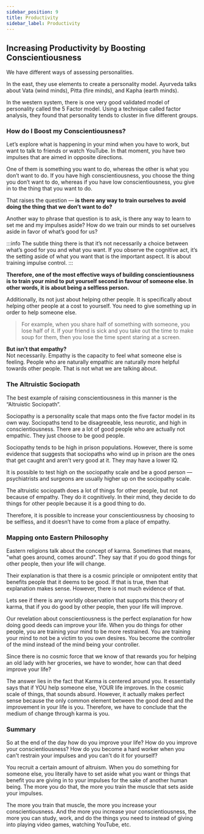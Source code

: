 ```yaml
---
sidebar_position: 9
title: Productivity
sidebar_label: Productivity
---
```


## Increasing Productivity by Boosting Conscientiousness
We have different ways of assessing personalities.

In the east, they use elements to create a personality model. Ayurveda talks about Vata (wind minds), Pitta (fire minds), and Kapha (earth minds).

In the western system, there is one very good validated model of personality called the 5 Factor model. Using a technique called factor analysis, they found that personality tends to cluster in five different groups.

### How do I Boost my Conscientiousness?
Let’s explore what is happening in your mind when you have to work, but want to talk to friends or watch YouTube. In that moment, you have two impulses that are aimed in opposite directions.

One of them is something you want to do, whereas the other is what you don’t want to do. If you have high conscientiousness, you choose the thing you don’t want to do, whereas if you have low conscientiousness, you give in to the thing that you want to do.

That raises the question — **is there any way to train ourselves to avoid doing the thing that we don’t want to do?**

Another way to phrase that question is to ask, is there any way to learn to set me and my impulses aside? How do we train our minds to set ourselves aside in favor of what’s good for us?

:::info
The subtle thing there is that it’s not necessarily a choice between what’s good for you and what you want. If you observe the cognitive act, it’s the setting aside of what you want that is the important aspect. It is about training impulse control.
:::

**Therefore, one of the most effective ways of building conscientiousness is to train your mind to put yourself second in favour of someone else. In other words, it is about being a selfless person.**

Additionally, its not just about helping other people. It is specifically about helping other people at a cost to yourself. You need to give something up in order to help someone else.

> For example, when you share half of something with someone, you lose half of it. If your friend is sick and you take out the time to make soup for them, then you lose the time spent staring at a screen.

**But isn’t that empathy?**  
Not necessarily. Empathy is the capacity to feel what someone else is feeling. People who are naturally empathic are naturally more helpful towards other people. That is not what we are talking about.

### The Altruistic Sociopath
The best example of raising conscientiousness in this manner is the “Altruistic Sociopath”.

Sociopathy is a personality scale that maps onto the five factor model in its own way. Sociopaths tend to be disagreeable, less neurotic, and high in conscientiousness. There are a lot of good people who are actually not empathic. They just choose to be good people.

Sociopathy tends to be high in prison populations. However, there is some evidence that suggests that sociopaths who wind up in prison are the ones that get caught and aren’t very good at it. They may have a lower IQ.

It is possible to test high on the sociopathy scale and be a good person — psychiatrists and surgeons are usually higher up on the sociopathy scale.

The altruistic sociopath does a lot of things for other people, but not because of empathy. They do it cognitively. In their mind, they decide to do things for other people because it is a good thing to do.

Therefore, it is possible to increase your conscientiousness by choosing to be selfless, and it doesn’t have to come from a place of empathy.

### Mapping onto Eastern Philosophy
Eastern religions talk about the concept of karma. Sometimes that means, "what goes around, comes around". They say that if you do good things for other people, then your life will change.

Their explanation is that there is a cosmic principle or omnipotent entity that benefits people that it deems to be good. If that is true, then that explanation makes sense. However, there is not much evidence of that.

Lets see if there is any worldly observation that supports this theory of karma, that if you do good by other people, then your life will improve.

Our revelation about conscientiousness is the perfect explanation for how doing good deeds can improve your life. When you do things for other people, you are training your mind to be more restrained. You are training your mind to not be a victim to you own desires. You become the controller of the mind instead of the mind being your controller.

Since there is no cosmic force that we know of that rewards you for helping an old lady with her groceries, we have to wonder, how can that deed improve your life?

The answer lies in the fact that Karma is centered around you. It essentially says that if YOU help someone else, YOUR life improves. In the cosmic scale of things, that sounds absurd. However, it actually makes perfect sense because the only common element between the good deed and the improvement in your life is you. Therefore, we have to conclude that the medium of change through karma is you.

### Summary
So at the end of the day how do you improve your life? How do you improve your conscientiousness? How do you become a hard worker when you can't restrain your impulses and you can't do it for yourself?

You recruit a certain amount of altruism. When you do something for someone else, you literally have to set aside what you want or things that benefit you are giving in to your impulses for the sake of another human being. The more you do that, the more you train the muscle that sets aside your impulses.

The more you train that muscle, the more you increase your conscientiousness. And the more you increase your conscientiousness, the more you can study, work, and do the things you need to instead of giving into playing video games, watching YouTube, etc. 